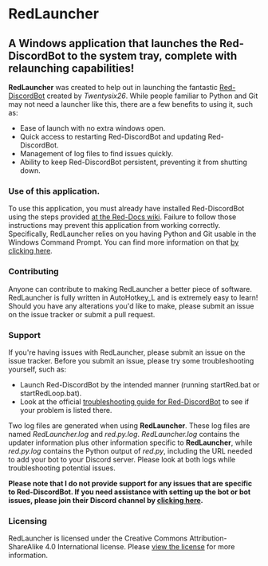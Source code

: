 # RedLauncher
## A Windows application that launches the Red-DiscordBot to the system tray, complete with relaunching capabilities!

**RedLauncher** was created to help out in launching the fantastic [Red-DiscordBot](https://github.com/twentysix26/red-discordbot) created by *Twentysix26*. While people familiar to Python and Git may not need a launcher like this, there are a few benefits to using it, such as:

* Ease of launch with no extra windows open.
* Quick access to restarting Red-DiscordBot and updating Red-DiscordBot.
* Management of log files to find issues quickly.
* Ability to keep Red-DiscordBot persistent, preventing it from shutting down.

### Use of this application.
To use this application, you must already have installed Red-DiscordBot using the steps provided [at the Red-Docs wiki](https://twentysix26.github.io/Red-Docs/). Failure to follow those instructions may prevent this application from working correctly. Specifically, RedLauncher relies on you having Python and Git usable in the Windows Command Prompt. You can find more information on that [by clicking here](https://twentysix26.github.io/Red-Docs/red_win_requirements/).

### Contributing
Anyone can contribute to making RedLauncher a better piece of software. RedLauncher is fully written in AutoHotkey_L and is extremely easy to learn! Should you have any alterations you'd like to make, please submit an issue on the issue tracker or submit a pull request.

### Support
If you're having issues with RedLauncher, please submit an issue on the issue tracker. Before you submit an issue, please try some troubleshooting yourself, such as:

* Launch Red-DiscordBot by the intended manner (running startRed.bat or startRedLoop.bat).
* Look at the official [troubleshooting guide for Red-DiscordBot](https://twentysix26.github.io/Red-Docs/red_guide_troubleshooting/) to see if your problem is listed there.

Two log files are generated when using **RedLauncher**.  These log files are named *RedLauncher.log* and *red.py.log*.  *RedLauncher.log* contains the updater information plus other information specific to **RedLauncher**, while *red.py.log* contains the Python output of *red.py*, including the URL needed to add your bot to your Discord server.  Please look at both logs while troubleshooting potential issues.

**Please note that I do not provide support for any issues that are specific to Red-DiscordBot. If you need assistance with setting up the bot or bot issues, please join their Discord channel by [clicking here](https://discord.gg/0k4npTwMvTpv9wrh).**

### Licensing
RedLauncher is licensed under the Creative Commons Attribution-ShareAlike 4.0 International license. Please [view the license](https://gitlab.com/Hyperdaemon/RedLauncher/blob/master/LICENSE) for more information.
